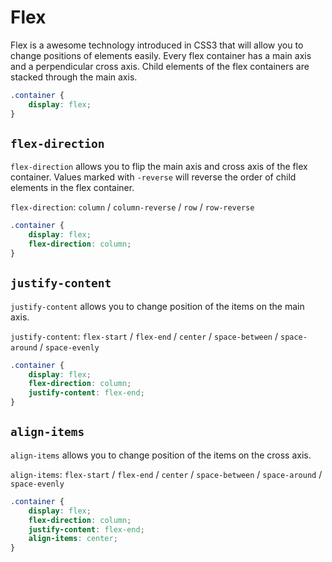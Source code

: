 # Flex
Flex is a awesome technology introduced in CSS3 that will allow you to change positions of elements easily.
Every flex container has a main axis and a perpendicular cross axis.
Child elements of the flex containers are stacked through the main axis.

```css
.container {
    display: flex;
}
```

## `flex-direction`

`flex-direction` allows you to flip the main axis and cross axis of the flex container.
Values marked with `-reverse` will reverse the order of child elements in the flex container.

`flex-direction`: `column` / `column-reverse` / `row` / `row-reverse`

```css
.container {
    display: flex;
    flex-direction: column;
}
```

## `justify-content`

`justify-content` allows you to change position of the items on the main axis.

`justify-content`: `flex-start` / `flex-end` / `center` /
`space-between` / `space-around` / `space-evenly`

```css
.container {
    display: flex;
    flex-direction: column;
    justify-content: flex-end;
}
```

## `align-items`

`align-items` allows you to change position of the items on the cross axis.

`align-items`: `flex-start` / `flex-end` / `center` /
`space-between` / `space-around` / `space-evenly`

```css
.container {
    display: flex;
    flex-direction: column;
    justify-content: flex-end;
    align-items: center;
}
```